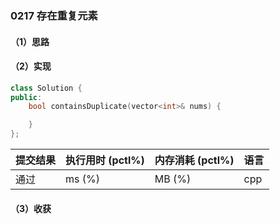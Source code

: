 ### 0217 存在重复元素

#### （1）思路

#### （2）实现

```cpp
class Solution {
public:
    bool containsDuplicate(vector<int>& nums) {

    }
};
```

| 提交结果 | 执行用时 (pctl%) | 内存消耗 (pctl%) | 语言 |
|:---------|:-----------------|:-----------------|:-----|
| 通过     |  ms (%)   |  MB (%)  | cpp  |

#### （3）收获
